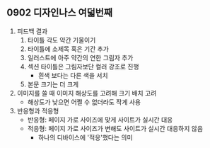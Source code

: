 ## 0902 디자인나스 여덟번째

1. 피드백 결과
   1. 타이틀 각도 약간 기울이기
   2. 타이틀에 소제목 혹은 기간 추가
   3. 일러스트에 아주 약간의 연한 그림자 추가
   4. 섹션 타이틀은 그림자보단 컬러 강조로 진행
      + 흰색 보다는 다른 색을 서치
   5. 본문 크기는 더 크게
2. 이미지를 쓸 때 이미지 해상도를 고려해 크기 배치 고려
   - 해상도가 낮으면 어쩔 수 없더라도 작게 사용
3. 반응형과 적응형
   - 반응형: 페이지 가로 사이즈에 맞게 사이트가 실시간 대응
   - 적응형: 페이지 가로 사이즈가 변해도 사이트가 실시간 대응하지 않음
     - 하나의 디바이스에 '적응'했다는 의미

